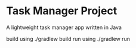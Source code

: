 # Task Manager Project
A lightweight task manager app written in Java

build using ./gradlew build
run using ./gradlew run